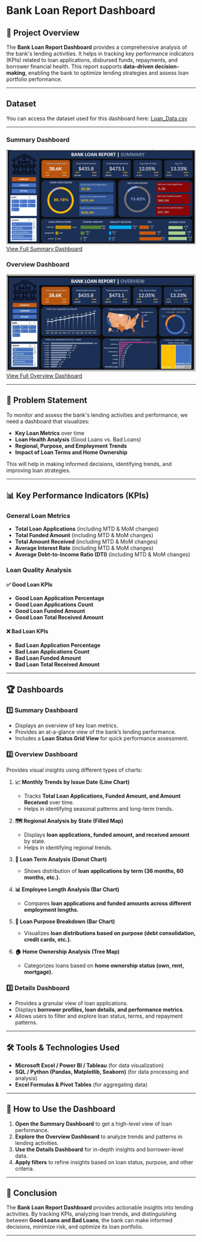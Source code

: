 # Bank Loan Report Dashboard

## 📌 Project Overview
The **Bank Loan Report Dashboard** provides a comprehensive analysis of the bank's lending activities. It helps in tracking key performance indicators (KPIs) related to loan applications, disbursed funds, repayments, and borrower financial health. This report supports **data-driven decision-making**, enabling the bank to optimize lending strategies and assess loan portfolio performance.

---

## Dataset
You can access the dataset used for this dashboard here: [Loan_Data.csv](https://github.com/Sahil-Rajpal/Bank-Loan-DashBoard/blob/main/Loan_Data.csv)

---

### Summary Dashboard
![Summary Dashboard](https://github.com/Sahil-Rajpal/Bank-Loan-DashBoard/blob/main/Summary.png)
[View Full Summary Dashboard](https://github.com/Sahil-Rajpal/Bank-Loan-DashBoard/blob/main/Summary.png)

### Overview Dashboard
![Overview Dashboard](https://github.com/Sahil-Rajpal/Bank-Loan-DashBoard/blob/main/Overview.jpeg)
[View Full Overview Dashboard](https://github.com/Sahil-Rajpal/Bank-Loan-DashBoard/blob/main/Overview.jpeg)

---

## 🎯 Problem Statement
To monitor and assess the bank's lending activities and performance, we need a dashboard that visualizes:
- **Key Loan Metrics** over time
- **Loan Health Analysis** (Good Loans vs. Bad Loans)
- **Regional, Purpose, and Employment Trends**
- **Impact of Loan Terms and Home Ownership**

This will help in making informed decisions, identifying trends, and improving loan strategies.

---

## 📊 Key Performance Indicators (KPIs)
### **General Loan Metrics**
- **Total Loan Applications** (including MTD & MoM changes)
- **Total Funded Amount** (including MTD & MoM changes)
- **Total Amount Received** (including MTD & MoM changes)
- **Average Interest Rate** (including MTD & MoM changes)
- **Average Debt-to-Income Ratio (DTI)** (including MTD & MoM changes)

### **Loan Quality Analysis**
#### ✅ **Good Loan KPIs**
- **Good Loan Application Percentage**
- **Good Loan Applications Count**
- **Good Loan Funded Amount**
- **Good Loan Total Received Amount**

#### ❌ **Bad Loan KPIs**
- **Bad Loan Application Percentage**
- **Bad Loan Applications Count**
- **Bad Loan Funded Amount**
- **Bad Loan Total Received Amount**

---

## 🏆 Dashboards

### **1️⃣ Summary Dashboard**
- Displays an overview of key loan metrics.
- Provides an at-a-glance view of the bank’s lending performance.
- Includes a **Loan Status Grid View** for quick performance assessment.

### **2️⃣ Overview Dashboard**
Provides visual insights using different types of charts:
1. **📈 Monthly Trends by Issue Date (Line Chart)**
   - Tracks **Total Loan Applications, Funded Amount, and Amount Received** over time.
   - Helps in identifying seasonal patterns and long-term trends.

2. **🗺️ Regional Analysis by State (Filled Map)**
   - Displays **loan applications, funded amount, and received amount** by state.
   - Helps in identifying regional trends.

3. **🍩 Loan Term Analysis (Donut Chart)**
   - Shows distribution of **loan applications by term (36 months, 60 months, etc.).**

4. **📊 Employee Length Analysis (Bar Chart)**
   - Compares **loan applications and funded amounts across different employment lengths.**

5. **📌 Loan Purpose Breakdown (Bar Chart)**
   - Visualizes **loan distributions based on purpose (debt consolidation, credit cards, etc.).**

6. **🏠 Home Ownership Analysis (Tree Map)**
   - Categorizes loans based on **home ownership status (own, rent, mortgage).**

### **3️⃣ Details Dashboard**
- Provides a granular view of loan applications.
- Displays **borrower profiles, loan details, and performance metrics**.
- Allows users to filter and explore loan status, terms, and repayment patterns.

---

## 🛠️ Tools & Technologies Used
- **Microsoft Excel / Power BI / Tableau** (for data visualization)
- **SQL / Python (Pandas, Matplotlib, Seaborn)** (for data processing and analysis)
- **Excel Formulas & Pivot Tables** (for aggregating data)

---

## 🚀 How to Use the Dashboard
1. **Open the Summary Dashboard** to get a high-level view of loan performance.
2. **Explore the Overview Dashboard** to analyze trends and patterns in lending activities.
3. **Use the Details Dashboard** for in-depth insights and borrower-level data.
4. **Apply filters** to refine insights based on loan status, purpose, and other criteria.

---

## 📌 Conclusion
The **Bank Loan Report Dashboard** provides actionable insights into lending activities. By tracking KPIs, analyzing loan trends, and distinguishing between **Good Loans and Bad Loans**, the bank can make informed decisions, minimize risk, and optimize its loan portfolio.

---
